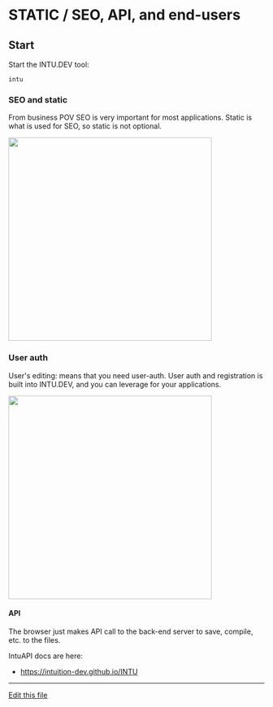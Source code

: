 
# STATIC / SEO, API, and end-users


## Start

Start the INTU.DEV tool:

```
intu
```


### SEO and static

From business POV SEO is very important for most applications. Static is what is used for SEO, so static is not optional.

[<img src="http://img.youtube.com/vi/XmbKmahmpFo/0.jpg" width="400"/>](http://www.youtube.com/watch?v=XmbKmahmpFo)


### User auth

User's editing: means that you need user-auth. User auth and registration is built into INTU.DEV, and you can leverage for your applications.


[<img src="http://img.youtube.com/vi/AU6eQulq5cE/0.jpg" width="400"/>](http://www.youtube.com/watch?v=AU6eQulq5cE)


#### API

The browser just makes API call to the back-end server to save, compile, etc. to the files.

IntuAPI docs are here:
- https://intuition-dev.github.io/INTU




---
[Edit this file](https://github.com/intuition-dev/INTUDocs/tree/master/docs)